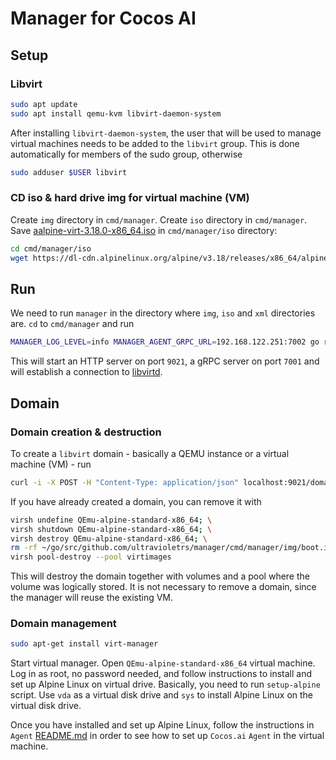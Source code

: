 # Manager for Cocos AI

## Setup

### Libvirt

```sh
sudo apt update
sudo apt install qemu-kvm libvirt-daemon-system
```

After installing `libvirt-daemon-system`, the user that will be used to manage virtual machines needs to be added to the `libvirt` group. This is done automatically for members of the sudo group, otherwise

```sh
sudo adduser $USER libvirt
```

### CD iso & hard drive img for virtual machine (VM)

Create `img` directory in `cmd/manager`. Create `iso` directory in `cmd/manager`. Save [aalpine-virt-3.18.0-x86_64.iso](https://dl-cdn.alpinelinux.org/alpine/v3.18/releases/x86_64/alpine-virt-3.18.0-x86_64.iso) in `cmd/manager/iso` directory:

```sh
cd cmd/manager/iso
wget https://dl-cdn.alpinelinux.org/alpine/v3.18/releases/x86_64/alpine-virt-3.18.0-x86_64.iso
```

## Run

We need to run `manager` in the directory where `img`, `iso` and `xml` directories are. `cd` to `cmd/manager` and run

```sh
MANAGER_LOG_LEVEL=info MANAGER_AGENT_GRPC_URL=192.168.122.251:7002 go run main.go
```

This will start an HTTP server on port `9021`, a gRPC server on port `7001` and will establish a connection to [libvirtd](https://libvirt.org/manpages/libvirtd.html).

## Domain 

### Domain creation & destruction
To create a `libvirt` domain - basically a QEMU instance or a virtual machine (VM) - run

```sh
curl -i -X POST -H "Content-Type: application/json" localhost:9021/domain -d '{"pool":"<path/to/pool.xml>", "volume":"<path/to/vol.xml>", "domain":"<path/to/dom.xml>"}'
```

If you have already created a domain, you can remove it with

```sh
virsh undefine QEmu-alpine-standard-x86_64; \
virsh shutdown QEmu-alpine-standard-x86_64; \
virsh destroy QEmu-alpine-standard-x86_64; \
rm -rf ~/go/src/github.com/ultravioletrs/manager/cmd/manager/img/boot.img; \
virsh pool-destroy --pool virtimages
```

This will destroy the domain together with volumes and a pool where the volume was logically stored. It is not necessary to remove a domain, since the manager will reuse the existing VM.

### Domain management

```sh
sudo apt-get install virt-manager
```

Start virtual manager. Open `QEmu-alpine-standard-x86_64` virtual machine. Log in as root, no password needed, and follow instructions to install and set up Alpine Linux on virtual drive. Basically, you need to run `setup-alpine` script. Use `vda` as a virtual disk drive and `sys` to install Alpine Linux on the virtual disk drive.

Once you have installed and set up Alpine Linux, follow the instructions in `Agent` [README.md](https://github.com/ultravioletrs/agent) in order to see how to set up `Cocos.ai` `Agent` in the virtual machine.